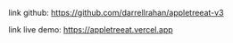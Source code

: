 link github: https://github.com/darrellrahan/appletreeat-v3

link live demo: https://appletreeat.vercel.app
